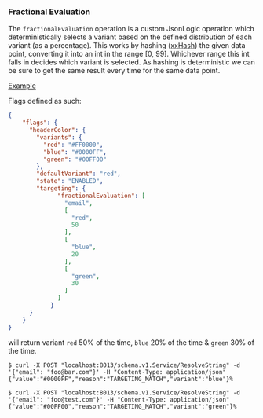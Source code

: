 ### Fractional Evaluation

The `fractionalEvaluation` operation is a custom JsonLogic operation which deterministically selects a variant based on
the defined distribution of each variant (as a percentage). This works by hashing ([xxHash](https://cyan4973.github.io/xxHash/))
the given data point, converting it into an int in the range [0, 99]. Whichever range this int falls in decides which variant
is selected. As hashing is deterministic we can be sure to get the same result every time for the same data point.

<u>Example</u>

Flags defined as such:

```json
{
    "flags": {
      "headerColor": {
        "variants": {
          "red": "#FF0000",
          "blue": "#0000FF",
          "green": "#00FF00"
        },
        "defaultVariant": "red",
        "state": "ENABLED",
        "targeting": {
              "fractionalEvaluation": [
                "email",
                [
                  "red",
                  50
                ],
                [
                  "blue",
                  20
                ],
                [
                  "green",
                  30
                ]
              ]
            }
      }
    }
}
```

will return variant `red` 50% of the time, `blue` 20% of the time & `green` 30% of the time.

```shell
$ curl -X POST "localhost:8013/schema.v1.Service/ResolveString" -d '{"email": "foo@bar.com"}' -H "Content-Type: application/json"
{"value":"#0000FF","reason":"TARGETING_MATCH","variant":"blue"}%

$ curl -X POST "localhost:8013/schema.v1.Service/ResolveString" -d '{"email": "foo@test.com"}' -H "Content-Type: application/json"
{"value":"#00FF00","reason":"TARGETING_MATCH","variant":"green"}%
```
